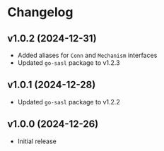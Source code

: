 # Changelog  

## v1.0.2 (2024-12-31)  
- Added aliases for `Conn` and `Mechanism` interfaces  
- Updated `go-sasl` package to v1.2.3  

## v1.0.1 (2024-12-28)  
- Updated `go-sasl` package to v1.2.2  

## v1.0.0 (2024-12-26)  
- Initial release  
